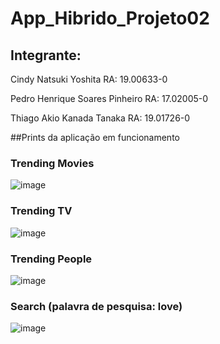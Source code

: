 # App_Hibrido_Projeto02

## Integrante:
Cindy Natsuki Yoshita RA: 19.00633-0

Pedro Henrique Soares Pinheiro RA: 17.02005-0

Thiago Akio Kanada Tanaka RA: 19.01726-0

##Prints da aplicação em funcionamento
### Trending Movies
![image](https://github.com/ReiAkio/App_Hibrido_Projeto02/assets/73084673/11b24e63-cb08-46ad-be7c-ec64c6771774)

### Trending TV
![image](https://github.com/ReiAkio/App_Hibrido_Projeto02/assets/73084673/69f6bc6a-8b18-4b84-bd66-2e147f582026)

### Trending People
![image](https://github.com/ReiAkio/App_Hibrido_Projeto02/assets/73084673/339c384e-016e-4bfc-a6de-d329dc68d0a4)

### Search (palavra de pesquisa: love)
![image](https://github.com/ReiAkio/App_Hibrido_Projeto02/assets/73084673/15fbb18f-c863-43a9-8776-15957e6bb470)
